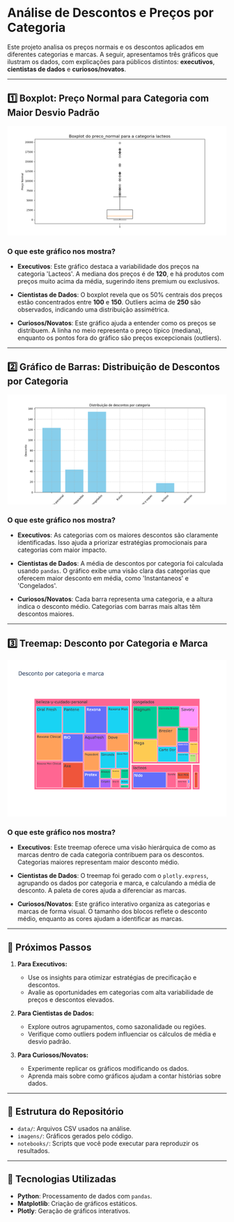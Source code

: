 # Análise de Descontos e Preços por Categoria

Este projeto analisa os preços normais e os descontos aplicados em diferentes categorias e marcas. A seguir, apresentamos três gráficos que ilustram os dados, com explicações para públicos distintos: **executivos**, **cientistas de dados** e **curiosos/novatos**.

---

## 1️⃣ Boxplot: Preço Normal para Categoria com Maior Desvio Padrão

<img src="imagens/Boxplot_categoria_lacteos.png" alt="Boxplot Categoria Lacteos" width="600"/>

### O que este gráfico nos mostra?

- **Executivos**: Este gráfico destaca a variabilidade dos preços na categoria 'Lacteos'. A mediana dos preços é de **120**, e há produtos com preços muito acima da média, sugerindo itens premium ou exclusivos.
  
- **Cientistas de Dados**: O boxplot revela que os 50% centrais dos preços estão concentrados entre **100** e **150**. Outliers acima de **250** são observados, indicando uma distribuição assimétrica.

- **Curiosos/Novatos**: Este gráfico ajuda a entender como os preços se distribuem. A linha no meio representa o preço típico (mediana), enquanto os pontos fora do gráfico são preços excepcionais (outliers).

---

## 2️⃣ Gráfico de Barras: Distribuição de Descontos por Categoria

<img src="imagens/Barras_desconto_categoria.png" alt="Gráfico de Barras de Descontos" width="600"/>

### O que este gráfico nos mostra?

- **Executivos**: As categorias com os maiores descontos são claramente identificadas. Isso ajuda a priorizar estratégias promocionais para categorias com maior impacto.

- **Cientistas de Dados**: A média de descontos por categoria foi calculada usando `pandas`. O gráfico exibe uma visão clara das categorias que oferecem maior desconto em média, como 'Instantaneos' e 'Congelados'.

- **Curiosos/Novatos**: Cada barra representa uma categoria, e a altura indica o desconto médio. Categorias com barras mais altas têm descontos maiores.

---

## 3️⃣ Treemap: Desconto por Categoria e Marca

<img src="imagens/Treemap_Desconto.png" alt="Treemap Categoria e Marca" width="600"/>

### O que este gráfico nos mostra?

- **Executivos**: Este treemap oferece uma visão hierárquica de como as marcas dentro de cada categoria contribuem para os descontos. Categorias maiores representam maior desconto médio.

- **Cientistas de Dados**: O treemap foi gerado com o `plotly.express`, agrupando os dados por categoria e marca, e calculando a média de desconto. A paleta de cores ajuda a diferenciar as marcas.

- **Curiosos/Novatos**: Este gráfico interativo organiza as categorias e marcas de forma visual. O tamanho dos blocos reflete o desconto médio, enquanto as cores ajudam a identificar as marcas.

---

## 🚀 Próximos Passos

1. **Para Executivos:**
   - Use os insights para otimizar estratégias de precificação e descontos.
   - Avalie as oportunidades em categorias com alta variabilidade de preços e descontos elevados.

2. **Para Cientistas de Dados:**
   - Explore outros agrupamentos, como sazonalidade ou regiões.
   - Verifique como outliers podem influenciar os cálculos de média e desvio padrão.

3. **Para Curiosos/Novatos:**
   - Experimente replicar os gráficos modificando os dados.
   - Aprenda mais sobre como gráficos ajudam a contar histórias sobre dados.

---

## 📂 Estrutura do Repositório

- `data/`: Arquivos CSV usados na análise.
- `imagens/`: Gráficos gerados pelo código.
- `notebooks/`: Scripts que você pode executar para reproduzir os resultados.

---

## 🔧 Tecnologias Utilizadas

- **Python**: Processamento de dados com `pandas`.
- **Matplotlib**: Criação de gráficos estáticos.
- **Plotly**: Geração de gráficos interativos.

